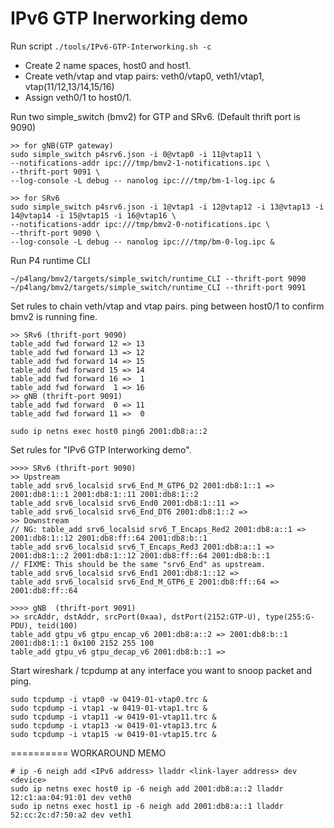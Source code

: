# IPv6 GTP Inerworking demo


Run script `./tools/IPv6-GTP-Interworking.sh -c`

* Create 2 name spaces, host0 and host1.
* Create veth/vtap and vtap pairs: veth0/vtap0, veth1/vtap1, vtap(11/12,13/14,15/16)
* Assign veth0/1 to host0/1.

Run two simple_switch (bmv2) for GTP and SRv6. (Default thrift port is 9090)

```
>> for gNB(GTP gateway)
sudo simple_switch p4srv6.json -i 0@vtap0 -i 11@vtap11 \
--notifications-addr ipc:///tmp/bmv2-1-notifications.ipc \
--thrift-port 9091 \
--log-console -L debug -- nanolog ipc:///tmp/bm-1-log.ipc &

>> for SRv6
sudo simple_switch p4srv6.json -i 1@vtap1 -i 12@vtap12 -i 13@vtap13 -i 14@vtap14 -i 15@vtap15 -i 16@vtap16 \
--notifications-addr ipc:///tmp/bmv2-0-notifications.ipc \
--thrift-port 9090 \
--log-console -L debug -- nanolog ipc:///tmp/bm-0-log.ipc &
```

Run P4 runtime CLI

```
~/p4lang/bmv2/targets/simple_switch/runtime_CLI --thrift-port 9090
~/p4lang/bmv2/targets/simple_switch/runtime_CLI --thrift-port 9091
```

Set rules to chain veth/vtap and vtap pairs.
ping between host0/1 to confirm bmv2 is running fine.

```
>> SRv6 (thrift-port 9090)
table_add fwd forward 12 => 13
table_add fwd forward 13 => 12
table_add fwd forward 14 => 15
table_add fwd forward 15 => 14
table_add fwd forward 16 =>  1
table_add fwd forward  1 => 16
>> gNB (thrift-port 9091)
table_add fwd forward  0 => 11
table_add fwd forward 11 =>  0

sudo ip netns exec host0 ping6 2001:db8:a::2
```

Set rules for "IPv6 GTP Interworking demo".

```
>>>> SRv6 (thrift-port 9090)
>> Upstream
table_add srv6_localsid srv6_End_M_GTP6_D2 2001:db8:1::1 => 2001:db8:1::1 2001:db8:1::11 2001:db8:1::2
table_add srv6_localsid srv6_End0 2001:db8:1::11 =>
table_add srv6_localsid srv6_End_DT6 2001:db8:1::2 =>
>> Downstream
// NG: table_add srv6_localsid srv6_T_Encaps_Red2 2001:db8:a::1 => 2001:db8:1::12 2001:db8:ff::64 2001:db8:b::1
table_add srv6_localsid srv6_T_Encaps_Red3 2001:db8:a::1 => 2001:db8:1::2 2001:db8:1::12 2001:db8:ff::64 2001:db8:b::1
// FIXME: This should be the same "srv6_End" as upstream.
table_add srv6_localsid srv6_End1 2001:db8:1::12 =>
table_add srv6_localsid srv6_End_M_GTP6_E 2001:db8:ff::64 => 2001:db8:ff::64

>>>> gNB  (thrift-port 9091)
>> srcAddr, dstAddr, srcPort(0xaa), dstPort(2152:GTP-U), type(255:G-PDU), teid(100)
table_add gtpu_v6 gtpu_encap_v6 2001:db8:a::2 => 2001:db8:b::1 2001:db8:1::1 0x100 2152 255 100
table_add gtpu_v6 gtpu_decap_v6 2001:db8:b::1 =>
```

Start wireshark / tcpdump at any interface you want to snoop packet and ping.

```
sudo tcpdump -i vtap0 -w 0419-01-vtap0.trc &
sudo tcpdump -i vtap1 -w 0419-01-vtap1.trc &
sudo tcpdump -i vtap11 -w 0419-01-vtap11.trc &
sudo tcpdump -i vtap13 -w 0419-01-vtap13.trc &
sudo tcpdump -i vtap15 -w 0419-01-vtap15.trc &

```


==========
WORKAROUND MEMO
```
# ip -6 neigh add <IPv6 address> lladdr <link-layer address> dev <device>
sudo ip netns exec host0 ip -6 neigh add 2001:db8:a::2 lladdr 12:c1:aa:04:91:01 dev veth0
sudo ip netns exec host1 ip -6 neigh add 2001:db8:a::1 lladdr 52:cc:2c:d7:50:a2 dev veth1
```
